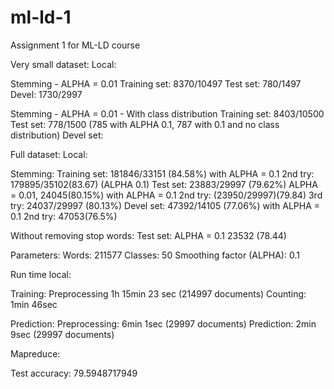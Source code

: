 # ml-ld-1
Assignment 1 for ML-LD course


Very small dataset:
Local:


Stemming - ALPHA = 0.01
Training set: 8370/10497
Test set: 780/1497
Devel: 1730/2997

<!-- Lemming - ALPHA = 0.01
Training set: 8213/10500
Test set: 773/1500
Devel: 1685/3000


Lemming - ALPHA = 0.01 - With class distribution
Training set: 8238/10500
Test set: 782/1500
Devel: 1694/3000 -->

Stemming - ALPHA = 0.01 - With class distribution
Training set: 8403/10500
Test set: 778/1500 (785 with ALPHA 0.1, 787 with 0.1 and no class distribution)
Devel set:


Full dataset:
Local:

Stemming:
Training set: 181846/33151 (84.58%) with ALPHA = 0.1 2nd try: 179895/35102(83.67) (ALPHA 0.1)
Test set: 23883/29997 (79.62%) ALPHA = 0.01, 24045(80.15%) with ALPHA = 0.1 2nd try:  (23950/29997)(79.84)
3rd try: 24037/29997 (80.13%)
Devel set: 47392/14105 (77.06%) with ALPHA = 0.1  2nd try: 47053(76.5%)



Without removing stop words:
Test set: ALPHA = 0.1 23532 (78.44)


Parameters:
Words: 211577
Classes: 50
Smoothing factor (ALPHA): 0.1



Run time local:

Training:
Preprocessing 1h 15min 23 sec (214997 documents)
Counting: 1min 46sec

Prediction:
Preprocessing: 6min 1sec (29997 documents)
Prediction: 2min 9sec (29997 documents)





Mapreduce:

Test accuracy: 79.5948717949

